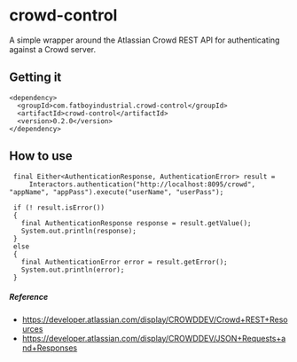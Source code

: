 # crowd-control

A simple wrapper around the Atlassian Crowd REST API for authenticating against a Crowd server.

## Getting it

````
<dependency>
  <groupId>com.fatboyindustrial.crowd-control</groupId>
  <artifactId>crowd-control</artifactId>
  <version>0.2.0</version>
</dependency>
````

## How to use

````
 final Either<AuthenticationResponse, AuthenticationError> result =
     Interactors.authentication("http://localhost:8095/crowd", "appName", "appPass").execute("userName", "userPass");
 
 if (! result.isError())
 {
   final AuthenticationResponse response = result.getValue();
   System.out.println(response);
 }
 else
 {
   final AuthenticationError error = result.getError();
   System.out.println(error);
 }
````


##### Reference

* https://developer.atlassian.com/display/CROWDDEV/Crowd+REST+Resources
* https://developer.atlassian.com/display/CROWDDEV/JSON+Requests+and+Responses
